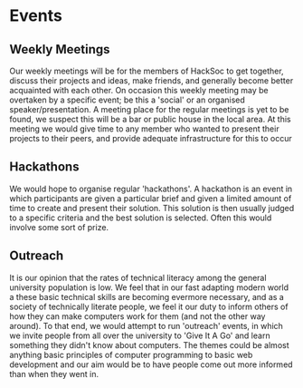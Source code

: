 # Events

## Weekly Meetings
Our weekly meetings will be for the members of HackSoc to get together, discuss their projects and ideas, make friends, and generally become better acquainted with each other.
On occasion this weekly meeting may be overtaken by a specific event; be this a 'social' or an organised speaker/presentation.
A meeting place for the regular meetings is yet to be found, we suspect this will be a bar or public house in the local area.
At this meeting we would give time to any member who wanted to present their projects to their peers, and provide adequate infrastructure for this to occur

## Hackathons
We would hope to organise regular 'hackathons'.
A hackathon is an event in which participants are given a particular brief and given a limited amount of time to create and present their solution.
This solution is then usually judged to a specific criteria and the best solution is selected.
Often this would involve some sort of prize.

## Outreach
It is our opinion that the rates of technical literacy among the general university population is low.
We feel that in our fast adapting modern world a these basic technical skills are becoming evermore necessary, and as a society of technically literate people, we feel it our duty to inform others of how they can make computers work for them (and not the other way around).
To that end, we would attempt to run 'outreach' events, in which we invite people from all over the university to 'Give It A Go' and learn something they didn't know about computers.
The themes could be almost anything basic principles of computer programming to basic web development and our aim would be to have people come out more informed than when they went in.
